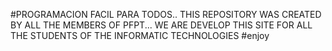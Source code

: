 #PROGRAMACION FACIL PARA TODOS..
THIS REPOSITORY WAS CREATED BY ALL THE MEMBERS OF PFPT... WE ARE DEVELOP THIS SITE FOR ALL THE  STUDENTS OF THE INFORMATIC TECHNOLOGIES 
#enjoy
